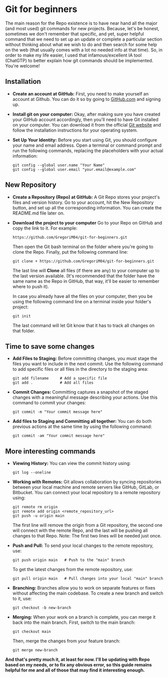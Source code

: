 # Git for beginners

The main reason for the Repo existence is to have near hand all the major (and most used) git commands for new projects. Because, let's be honest, sometimes we don't remember that specific, and yet, super helpful command that we need to set up an update or complete a particular section without thinking about what we wish to do and then search for some help on the web (that usually comes with a lot no needed info at that time). So, in order to make my life easier, I used that infamous/excellent IA tool (ChatGTP) to better explain how git commands should be implemented. You're welcome!

## Installation
 
- **Create an account at GitHub:**
   First, you need to make yourself an account at Github. You can do it so by going to [GitHub.com](https://github.com/) and signing up.

- **Install git on your computer:**
   Okay, after making sure you have created your GitHub account accordingly, then you'll need to have Git installed on your computer. You can download it from the official [Git website](https://git-scm.com/downloads) and follow the installation instructions for your operating system.

- **Set Up Your Identity:**
   Before you start using Git, you should configure your name and email address. Open a terminal or command prompt and run the following commands, replacing the placeholders with your actual information:
   
   ```
   git config --global user.name "Your Name"
   git config --global user.email "your.email@example.com"
   ```
## New Repository

-  **Create a Repository (Repo) at GitHub:**
    A Git Repo stores your project's files and version history. Go to your account, hit the New Repository button, and set up all the corresponding information. You can create the README.md file later on.


-  **Download the project to your computer**
    Go to your Repo on GitHub and copy the link to it. For example:
    ```
    https://github.com/GregoriM04/git-for-beginners.git
    ```
    
    Then open the Git bash terminal on the folder where you're going to clone the Repo. Finally, put the following command line:
    ```
    git clone + https://github.com/GregoriM04/git-for-beginners.git
    ```
    
    The last line will **Clone** all files (if there are any) to your computer up to the last version available. (It's recommended that the folder have the same name as the Repo in GitHub, that way, it'll be easier to remember where to push it).
    
    In case you already have all the files on your computer, then you be using the following command line on a terminal inside your folder's project:
    
    ```
    git init
    ```
    
    The last command will let Git know that it has to track all changes on that folder.

## Time to save some changes

- **Add Files to Staging:**
   Before committing changes, you must stage the files you want to include in the next commit. Use the following command to add specific files or all files in the directory to the staging area:
   
   ```
   git add filename     # Add a specific file
   git add .            # Add all files
   ```

- **Commit Changes:**
   Committing captures a snapshot of the staged changes with a meaningful message describing your actions. Use this command to commit your changes:
   
   ```
   git commit -m "Your commit message here"
   ```

- **Add files to Staging and Committing all together:**
   You can do both previous actions at the same time by using the following command:

    ```
   git commit -am "Your commit message here"
   ```

## More interesting commands

- **Viewing History:**
   You can view the commit history using:
   
   ```
   git log --oneline
   ```

-  **Working with Remotes:**
   Git allows collaboration by syncing repositories between your local machine and remote servers like GitHub, GitLab, or Bitbucket. You can connect your local repository to a remote repository using:

   ```
   git remote rm origin
   git remote add origin <remote_repository_url>
   git push -u origin main
   ```
   
   The first line will remove the origin from a Git repository, the second one will connect with the remote Repo, and the last will be pushing all changes to that Repo. Note: The first two lines will be needed just once.

- **Push and Pull:**
   To send your local changes to the remote repository, use:
   
   ```
   git push origin main   # Push to the "main" branch
   ```

   To get the latest changes from the remote repository, use:
   
   ```
   git pull origin main   # Pull changes into your local "main" branch
   ```

- **Branching:**
   Branches allow you to work on separate features or fixes without affecting the main codebase. To create a new branch and switch to it, use:
   
   ```
   git checkout -b new-branch
   ```

- **Merging:**
    When your work on a branch is complete, you can merge it back into the main branch. First, switch to the main branch:
    
    ```
    git checkout main
    ```
    
    Then, merge the changes from your feature branch:
    
    ```
    git merge new-branch
    ```

**And that's pretty much it, at least for now. I'll be updating with Repo based on my needs, or to fix any obvious error, so this guide remains helpful for me and all of those that may find it interesting enough.**